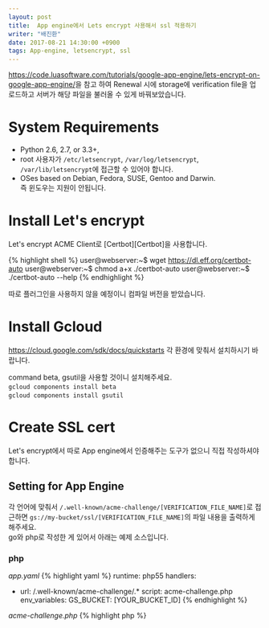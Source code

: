 ```yaml
---
layout: post
title:  App engine에서 Lets encrypt 사용해서 ssl 적용하기
writer: "배진환"
date: 2017-08-21 14:30:00 +0900
tags: App-engine, letsencrypt, ssl
---
```

<https://code.luasoftware.com/tutorials/google-app-engine/lets-encrypt-on-google-app-engine/>을 참고 하여 Renewal 시에 storage에 verification file을 업로드하고 서버가 해당 파일을 불러올 수 있게 바꿔보았습니다.

# System Requirements
- Python 2.6, 2.7, or 3.3+,
- root 사용자가 `/etc/letsencrypt`, `/var/log/letsencrypt`, `/var/lib/letsencrypt`에 접근할 수 있어야 합니다.
- OSes based on Debian, Fedora, SUSE, Gentoo and Darwin.  
즉 윈도우는 지원이 안됩니다.

# Install Let's encrypt
Let's encrypt ACME Client로 [Certbot][Certbot]을 사용합니다.

{% highlight shell %}
user@webserver:~$ wget https://dl.eff.org/certbot-auto
user@webserver:~$ chmod a+x ./certbot-auto
user@webserver:~$ ./certbot-auto --help
{% endhighlight %}

따로 플러그인을 사용하지 않을 예정이니 컴파일 버전을 받았습니다.

# Install Gcloud
<https://cloud.google.com/sdk/docs/quickstarts>
각 환경에 맞춰서 설치하시기 바랍니다.

command beta, gsutil을 사용할 것이니 설치해주세요.  
`gcloud components install beta`  
`gcloud components install gsutil`

# Create SSL cert
Let's encrypt에서 따로 App engine에서 인증해주는 도구가 없으니 직접 작성하셔야 합니다.

## Setting for App Engine
각 언어에 맞춰서 `/.well-known/acme-challenge/[VERIFICATION_FILE_NAME]`로 접근하면 `gs://my-bucket/ssl/[VERIFICATION_FILE_NAME]`의 파일 내용을 출력하게 해주세요.  
go와 php로 작성한 게 있어서 아래는 예제 소스입니다.

### php
_app.yaml_
{% highlight yaml %}
runtime: php55
handlers:
  - url: /.well-known/acme-challenge/.*
    script: acme-challenge.php
env_variables:
  GS_BUCKET: [YOUR_BUCKET_ID]
{% endhighlight %}

_acme-challenge.php_
{% highlight php %}
<?php

$path = explode('/', $_SERVER['PATH_INFO']);
$verifyName = end($path);

if (file_exists('gs://' . getenv('GS_BUCKET') . '/ssl/' . $verifyName)) {
  $fileContents = file_get_contents('gs://' . getenv('GS_BUCKET') . '/ssl/' . $verifyName);
  echo $fileContents;
} else {
  http_response_code(404);
  die();
}
{% endhighlight %}

### go
_app.yaml_
{% highlight yaml %}
runtime: go
api_version: go1.8

handlers:
- url: /.*
  script: _go_app
{% endhighlight %}

_main.go_
{% highlight go %}
package main

import (
	"net/http"
	"fmt"
	"github.com/gorilla/mux"
	"google.golang.org/appengine"
	"google.golang.org/appengine/log"
	"cloud.google.com/go/storage"
	"io/ioutil"
  "os"
	"context"
)

func init() {
	route := mux.NewRouter()
	route.HandleFunc("/", index)
	route.HandleFunc("/.well-known/acme-challenge/{encrypt}", acmeChallenge)
	http.Handle("/", route)
}

func index(w http.ResponseWriter, r *http.Request) {
	fmt.Fprint(w, "Hello World")
}

func acmeChallenge(w http.ResponseWriter, r *http.Request) {
	vars := mux.Vars(r)
	encrypt := vars["encrypt"]
	var ctx context.Context
	ctx = appengine.NewContext(r)
	client, err := storage.NewClient(ctx)
	if err != nil {
		log.Errorf(ctx, "failed to create client: %v", err)
		w.WriteHeader(500)
		return
	}
	defer client.Close()
	bucketName := os.Getenv("GS_BUCKET")
	cBucket := client.Bucket(bucketName)
	rc, err := cBucket.Object(encrypt).NewReader(ctx)
	if err != nil {
		log.Errorf(ctx, "readFile: unable to open file from bucket %q, file %q: %v", bucketName, encrypt, err)
		w.WriteHeader(404)
		return
	}
	defer rc.Close()
	slurp, err := ioutil.ReadAll(rc)
	if err != nil {
		log.Errorf(ctx, "readFile: unable to open file from bucket %q, file %q: %v", bucketName, encrypt, err)
		w.WriteHeader(404)
		return
	}
	fmt.Fprint(w, string(slurp))
}
{% endhighlight %}

## Config Domain for App engine
SSL을 사용할 맞춤 도메인을 추가하여 주세요.
![image](/images/post/20170821/custom-domain.png)

## Create shell script HTTP verification file upload to Cloud Storage
certbot의 `--manual-auth-hook`을 이용하여 verification시 Cloud Storage에 Upload되도록 합시다.

_auth-hook.sh_
{% highlight shell %}
#!/bin/bash
# for debugging purpose only
set -x

echo $CERTBOT_VALIDATION | gsutil cp -a project-private - gs://my-bucket/ssl/$CERTBOT_TOKEN

set +x
{% endhighlight %}

## Create shell script SSL Renewal hook
renew 시에 app engine에 SSL을 업로드하고 해당 도메인에 SSL을 매핑해줘야 합니다.

_renew-hook.sh_
{% highlight shell %}
#!/bin/bash
set -x

PROJECT_NAME=your-project-id

#gcloud config set project $PROJECT_NAME

NOW=$(date +"%y/%m/%d")

openssl rsa -in $RENEWED_LINEAGE/privkey.pem -out $RENEWED_LINEAGE/privkeyrsa.pem

CERTID=$(gcloud beta app ssl-certificates create \
  --display-name $PROJECT_NAME-$NOW \
  --certificate $RENEWED_LINEAGE/fullchain.pem \
  --private-key $RENEWED_LINEAGE/privkeyrsa.pem \
  --project $PROJECT_NAME --format='value(id)')

for domain in $RENEWED_DOMAINS; do
  gcloud beta app domain-mappings update $domain --certificate-id $CERTID --project $PROJECT_NAME
done

set +x
{% endhighlight %}

## Run Script
{% highlight text %}
certbot-auto certonly --manual --manual-public-ip-logging-ok \
--preferred-challenges http --manual-auth-hook /[FULLPATH]/auth-hook.sh \
--renew-hook /[FULLPATH]/renew-hook.sh -d your-domain.com -d www.your-domain.com
{% endhighlight %}

Results
{% highlight text %}
IMPORTANT NOTES:
 - Congratulations! Your certificate and chain have been saved at
   /etc/letsencrypt/live/asdf.jhbae.in/fullchain.pem. Your cert will
   expire on 2017-11-19. To obtain a new or tweaked version of this
   certificate in the future, simply run certbot again. To
   non-interactively renew *all* of your certificates, run "certbot
   renew"
 - If you like Certbot, please consider supporting our work by:

   Donating to ISRG / Let's Encrypt:   https://letsencrypt.org/donate
   Donating to EFF:                    https://eff.org/donate-le
{% endhighlight %}

## Test Renewal
`certbot-auto renew --dry-run`

## Register Crontab
`sudo crontab -e`

{% highlight text %}
# m h  dom mon dow   command
7 3 * * * /FULL/PATH/TO/certbot-auto renew --quiet
{% endhighlight %}

![image](/images/post/20170821/ssl.png)  
정상적으로 등록이 되었습니다.


[Certbot]: https://certbot.eff.org/
